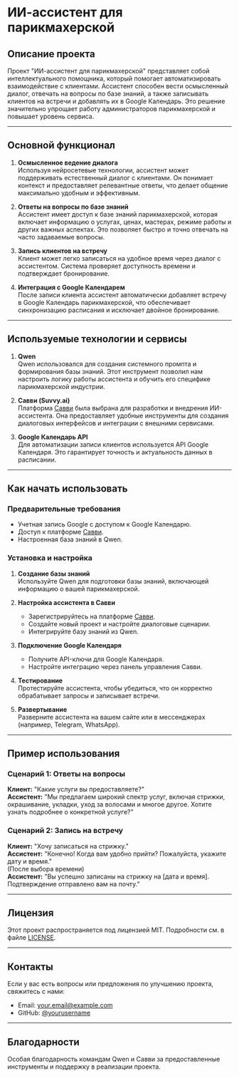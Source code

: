 # ИИ-ассистент для парикмахерской

## Описание проекта

Проект "ИИ-ассистент для парикмахерской" представляет собой интеллектуального помощника, который помогает автоматизировать взаимодействие с клиентами. Ассистент способен вести осмысленный диалог, отвечать на вопросы по базе знаний, а также записывать клиентов на встречи и добавлять их в Google Календарь. Это решение значительно упрощает работу администраторов парикмахерской и повышает уровень сервиса.

---

## Основной функционал

1. **Осмысленное ведение диалога**  
   Используя нейросетевые технологии, ассистент может поддерживать естественный диалог с клиентами. Он понимает контекст и предоставляет релевантные ответы, что делает общение максимально удобным и эффективным.

2. **Ответы на вопросы по базе знаний**  
   Ассистент имеет доступ к базе знаний парикмахерской, которая включает информацию о услугах, ценах, мастерах, режиме работы и других важных аспектах. Это позволяет быстро и точно отвечать на часто задаваемые вопросы.

3. **Запись клиентов на встречу**  
   Клиент может легко записаться на удобное время через диалог с ассистентом. Система проверяет доступность времени и подтверждает бронирование.

4. **Интеграция с Google Календарем**  
   После записи клиента ассистент автоматически добавляет встречу в Google Календарь парикмахерской, что обеспечивает синхронизацию расписания и исключает двойное бронирование.

---

## Используемые технологии и сервисы

1. **Qwen**  
   Qwen использовался для создания системного промпта и формирования базы знаний. Этот инструмент позволил нам настроить логику работы ассистента и обучить его специфике парикмахерской индустрии.

2. **Савви (Suvvy.ai)**  
   Платформа [Савви](https://suvvy.ai/) была выбрана для разработки и внедрения ИИ-ассистента. Она предоставляет удобные инструменты для создания диалоговых интерфейсов и интеграции с внешними сервисами.

3. **Google Календарь API**  
   Для автоматизации записи клиентов используется API Google Календаря. Это гарантирует точность и актуальность данных в расписании.

---

## Как начать использовать

### Предварительные требования
- Учетная запись Google с доступом к Google Календарю.
- Доступ к платформе [Савви](https://suvvy.ai/).
- Настроенная база знаний в Qwen.

### Установка и настройка
1. **Создание базы знаний**  
   Используйте Qwen для подготовки базы знаний, включающей информацию о вашей парикмахерской.

2. **Настройка ассистента в Савви**  
   - Зарегистрируйтесь на платформе [Савви](https://suvvy.ai/).  
   - Создайте новый проект и настройте диалоговые сценарии.  
   - Интегрируйте базу знаний из Qwen.

3. **Подключение Google Календаря**  
   - Получите API-ключи для Google Календаря.  
   - Настройте интеграцию через панель управления Савви.

4. **Тестирование**  
   Протестируйте ассистента, чтобы убедиться, что он корректно обрабатывает запросы и записывает встречи.

5. **Развертывание**  
   Разверните ассистента на вашем сайте или в мессенджерах (например, Telegram, WhatsApp).

---

## Пример использования

### Сценарий 1: Ответы на вопросы
**Клиент:** "Какие услуги вы предоставляете?"  
**Ассистент:** "Мы предлагаем широкий спектр услуг, включая стрижки, окрашивание, укладки, уход за волосами и многое другое. Хотите узнать подробнее о конкретной услуге?"

### Сценарий 2: Запись на встречу
**Клиент:** "Хочу записаться на стрижку."  
**Ассистент:** "Конечно! Когда вам удобно прийти? Пожалуйста, укажите дату и время."  
(После выбора времени)  
**Ассистент:** "Вы успешно записаны на стрижку на [дата и время]. Подтверждение отправлено вам на почту."

---

## Лицензия

Этот проект распространяется под лицензией MIT. Подробности см. в файле [LICENSE](LICENSE).

---

## Контакты

Если у вас есть вопросы или предложения по улучшению проекта, свяжитесь с нами:  
- Email: your.email@example.com  
- GitHub: [@yourusername](https://github.com/yourusername)

---

## Благодарности

Особая благодарность командам Qwen и Савви за предоставленные инструменты и поддержку в реализации проекта.
